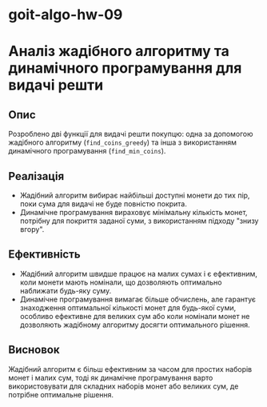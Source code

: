 # goit-algo-hw-09

# Аналіз жадібного алгоритму та динамічного програмування для видачі решти

## Опис
Розроблено дві функції для видачі решти покупцю: одна за допомогою жадібного алгоритму (`find_coins_greedy`) та інша з використанням динамічного програмування (`find_min_coins`).

## Реалізація
- Жадібний алгоритм вибирає найбільші доступні монети до тих пір, поки сума для видачі не буде повністю покрита.
- Динамічне програмування вираховує мінімальну кількість монет, потрібну для покриття заданої суми, з використанням підходу "знизу вгору".

## Ефективність
- Жадібний алгоритм швидше працює на малих сумах і є ефективним, коли монети мають номінали, що дозволяють оптимально наближати будь-яку суму.
- Динамічне програмування вимагає більше обчислень, але гарантує знаходження оптимальної кількості монет для будь-якої суми, особливо ефективне для великих сум або коли номінали монет не дозволяють жадібному алгоритму досягти оптимального рішення.

## Висновок
Жадібний алгоритм є більш ефективним за часом для простих наборів монет і малих сум, тоді як динамічне програмування варто використовувати для складних наборів монет або великих сум, де потрібне оптимальне рішення.
